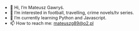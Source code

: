 - 👋 Hi, I’m Mateusz Gawryś.
- 👀 I’m interested in football, travelling, crime novels/tv series.
- 🌱 I’m currently learning Python and Javascript.
- 📫 How to reach me: mateuszg89@o2.pl

<!---
mateuszg1989/mateuszg1989 is a ✨ special ✨ repository because its `README.md` (this file) appears on your GitHub profile.
You can click the Preview link to take a look at your changes.
--->
